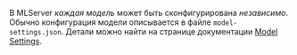В MLServer _каждая модель_ может быть сконфигурирована _независимо_. Обычно конфигурация модели описывается в файле `model-settings.json`. Детали можно найти на странице документации [Model Settings](https://mlserver.readthedocs.io/en/latest/reference/model-settings.html#reference-model-settings--page-root).